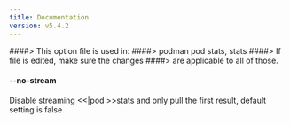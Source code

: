 ```yaml
---
title: Documentation
version: v5.4.2
---
```


####> This option file is used in:
####>   podman pod stats, stats
####> If file is edited, make sure the changes
####> are applicable to all of those.
#### **--no-stream**

Disable streaming <<|pod >>stats and only pull the first result, default setting is false
